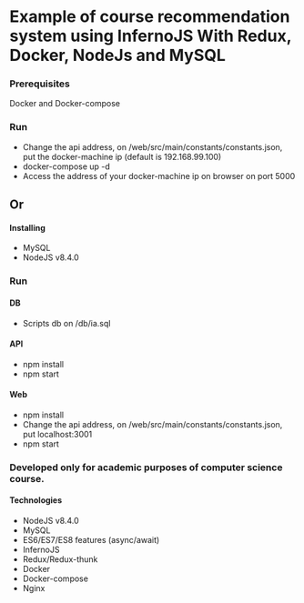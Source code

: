 # Example of course recommendation system using InfernoJS With Redux, Docker, NodeJs and MySQL
### Prerequisites
Docker and Docker-compose
### Run
- Change the api address, on /web/src/main/constants/constants.json, put the docker-machine ip (default is 192.168.99.100)
- docker-compose up -d
- Access the address of your docker-machine ip on browser  on port 5000

## Or
#### Installing 
- MySQL
- NodeJS v8.4.0
### Run
#### DB
- Scripts db on /db/ia.sql
#### API
- npm install
- npm start
#### Web
- npm install
- Change the api address, on /web/src/main/constants/constants.json, put localhost:3001
- npm start

### Developed only for academic purposes of computer science course.
#### Technologies
- NodeJS v8.4.0 
- MySQL
- ES6/ES7/ES8 features (async/await)
- InfernoJS
- Redux/Redux-thunk
- Docker
- Docker-compose
- Nginx
